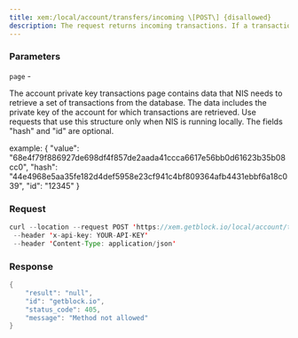 ```yaml
---
title: xem:/local/account/transfers/incoming \[POST\] {disallowed}
description: The request returns incoming transactions. If a transaction contains anencoded message, this message will be decoded before it is sent to therequester.
---
```


### Parameters


`page` -

The account private key transactions page contains data that NIS needs
to retrieve a set of transactions from the database. The data includes
the private key of the account for which transactions are retrieved. Use
requests that use this structure only when NIS is running locally. The
fields "hash" and "id" are optional.

example: { "value":
"68e4f79f886927de698df4f857de2aada41ccca6617e56bb0d61623b35b08cc0",
"hash":
"44e4968e5aa35fe182d4def5958e23cf941c4bf809364afb4431ebbf6a18c039",
"id": "12345" }

### Request

``` java
curl --location --request POST 'https://xem.getblock.io/local/account/transfers/incoming' 
 --header 'x-api-key: YOUR-API-KEY' 
 --header 'Content-Type: application/json'
```

###  Response

``` java
{
    "result": "null",
    "id": "getblock.io",
    "status_code": 405,
    "message": "Method not allowed"
}
```

